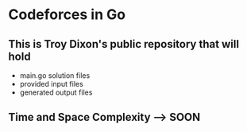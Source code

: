 # Codeforces in Go

## This is Troy Dixon's public repository that will hold

- main.go solution files
- provided input files
- generated output files

## Time and Space Complexity --> SOON

